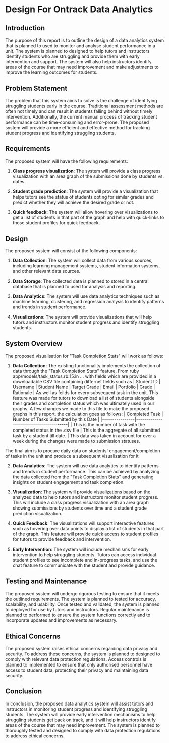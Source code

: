 # Design For Ontrack Data Analytics

## Introduction

The purpose of this report is to outline the design of a data analytics system that is planned to
used to monitor and analyse student performance in a unit. The system is planned to designed to help
tutors and instructors identify students who are struggling and provide them with early intervention
and support. The system will also help instructors identify areas of the course that may need
improvement and make adjustments to improve the learning outcomes for students.

## Problem Statement

The problem that this system aims to solve is the challenge of identifying struggling students early
in the course. Traditional assessment methods are often not timely and can result in students
falling behind without timely intervention. Additionally, the current manual process of tracking
student performance can be time-consuming and error-prone. The proposed system will provide a more
efficient and effective method for tracking student progress and identifying struggling students.

## Requirements

The proposed system will have the following requirements:

1. **Class progress visualization**: The system will provide a class progress visualization with an
   area graph of the submissions done by students vs. dates.

2. **Student grade prediction**: The system will provide a visualization that helps tutors see the
   status of students opting for similar grades and predict whether they will achieve the desired
   grade or not.

3. **Quick feedback**: The system will allow hovering over visualizations to get a list of students
   in that part of the graph and help with quick-links to those student profiles for quick feedback.

## Design

The proposed system will consist of the following components:

1. **Data Collection**: The system will collect data from various sources, including learning
   management systems, student information systems, and other relevant data sources.

2. **Data Storage**: The collected data is planned to stored in a central database that is planned
   to used for analysis and reporting.

3. **Data Analytics**: The system will use data analytics techniques such as machine learning,
   clustering, and regression analysis to identify patterns and trends in student performance.

4. **Visualizations**: The system will provide visualizations that will help tutors and instructors
   monitor student progress and identify struggling students.

## System Overview

The proposed visualisation for "Task Completion Stats" will work as follows:

1. **Data Collection**: The existing functionality implements the collection of data through the
   "Task Completion Stats" feature, From ruby app/models/task_status.rb:15:in ... with fields which
   are provided in a downloadable CSV file containing differnet fields such as | Student ID |
   Username | Student Name | Target Grade | Email | Portfolio | Grade | Rationale | As well as
   feilds for every subsequent task in the unit. This feature was made for tutors to download a list
   of students alongside their grades and completion status which was ultimately used in our graphs.
   A few changes we made to this file to make the proposed graphs in this report, the calculation
   goes as follows: | Completed Task | Number of Tasks Submitted by this Date |
   |----------------|----------------------------------------| | This is the number of task with the
   completed status in the .csv file | This is the aggregate of all submitted task by a student till
   date. | This data was taken in account for over a week during the changes were made to submission
   statuses.

The final aim is to procure daily data on students' engagement/completion of tasks in the unit and
produce a subsequent visualization for it

2. **Data Analytics**: The system will use data analytics to identify patterns and trends in student
   performance. This can be achieved by analyzing the data collected from the "Task Completion
   Stats" and generating insights on student engagement and task completion.

3. **Visualization**: The system will provide visualizations based on the analyzed data to help
   tutors and instructors monitor student progress. This will include a class progress visualization
   with an area graph showing submissions by students over time and a student grade prediction
   visualization.

4. **Quick Feedback**: The visualizations will support interactive features such as hovering over
   data points to display a list of students in that part of the graph. This feature will provide
   quick access to student profiles for tutors to provide feedback and intervention.

5. **Early Intervention**: The system will include mechanisms for early intervention to help
   struggling students. Tutors can access individual student profiles to see incomplete and
   in-progress tasks, and use the chat feature to communicate with the student and provide guidance.

## Testing and Maintenance

The proposed system will undergo rigorous testing to ensure that it meets the outlined requirements.
The system is planned to tested for accuracy, scalability, and usability. Once tested and validated,
the system is planned to deployed for use by tutors and instructors. Regular maintenance is planned
to performed to ensure the system functions correctly and to incorporate updates and improvements as
necessary.

## Ethical Concerns

The proposed system raises ethical concerns regarding data privacy and security. To address these
concerns, the system is planned to designed to comply with relevant data protection regulations.
Access controls is planned to implemented to ensure that only authorised personnel have access to
student data, protecting their privacy and maintaining data security.

## Conclusion

In conclusion, the proposed data analytics system will assist tutors and instructors in monitoring
student progress and identifying struggling students. The system will provide early intervention
mechanisms to help struggling students get back on track, and it will help instructors identify
areas of the course that may need improvement. The system is planned to thoroughly tested and
designed to comply with data protection regulations to address ethical concerns.
